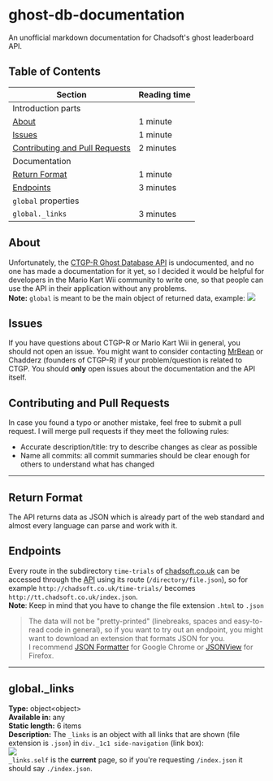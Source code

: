 # ghost-db-documentation
An unofficial markdown documentation for Chadsoft's ghost leaderboard API.

## Table of Contents
| Section | Reading time|
|---------|-------------|
| Introduction parts |
| <a href="#about">About</a>  | 1 minute |
| <a href="#issues">Issues</a> | 1 minute |
| <a href="#contributing-and-pull-requests">Contributing and Pull Requests</a>| 2 minutes
| Documentation |
| <a href="#return-format">Return Format | 1 minute
| <a href="#endpoints">Endpoints</a> | 3 minutes |
| `global` properties |
| `global._links` | 3 minutes

## About
Unfortunately, the <a href="http://chadsoft.co.uk/time-trials/">CTGP-R Ghost Database API</a> is undocumented, and no one has made a documentation for it yet, so I decided it would be helpful for developers in the Mario Kart Wii community to write one, so that people can use the API in their application without any problems. <br/>
**Note:** `global` is meant to be the main object of returned data, example:
<img src="https://i.imgur.com/kvsOhxE.png" />

## Issues
If you have questions about CTGP-R or Mario Kart Wii in general, you should not open an issue. You might want to consider contacting <a href="https://www.youtube.com/user/MrBean35000vr">MrBean</a> or Chadderz (founders of CTGP-R) if your problem/question is related to CTGP. You should **only** open issues about the documentation and the API itself.

## Contributing and Pull Requests
In case you found a typo or another mistake, feel free to submit a pull request. I will merge pull requests if they meet the following rules:
- Accurate description/title: try to describe changes as clear as possible
- Name all commits: all commit summaries should be clear enough for others to understand what has changed

---
## Return Format
The API returns data as JSON which is already part of the web standard and almost every language can parse and work with it. 

## Endpoints
Every route in the subdirectory `time-trials` of <a href="http://chadsoft.co.uk/">chadsoft.co.uk</a> can be accessed through the <a href="http://tt.chadsoft.co.uk/index.json">API</a> using its route (`/directory/file.json`), so for example `http://chadsoft.co.uk/time-trials/` becomes `http://tt.chadsoft.co.uk/index.json`. <br/>
**Note**: Keep in mind that you have to change the file extension `.html` to `.json`
>The data will not be "pretty-printed" (linebreaks, spaces and easy-to-read code in general), so if you want to try out an endpoint, you might want to download an extension that formats JSON for you. <br />
>I recommend <a href="https://chrome.google.com/webstore/detail/json-formatter/bcjindcccaagfpapjjmafapmmgkkhgoa?hl=en">JSON Formatter</a> for Google Chrome or <a href="https://addons.mozilla.org/en-US/firefox/addon/jsonview/">JSONView</a> for Firefox.
---
## global._links
**Type:** object&lt;object&gt; <br/>
**Available in:** any<br/>
**Static length:** 6 items<br/>
**Description:** The `_links` is an object with all links that are shown (file extension is `.json`) in `div._1c1 side-navigation` (link box): <br/>
<img src="https://i.imgur.com/Yjb8WOT.png" /> <br/>
`_links.self` is the **current** page, so if you're requesting `/index.json` it should say `./index.json`.